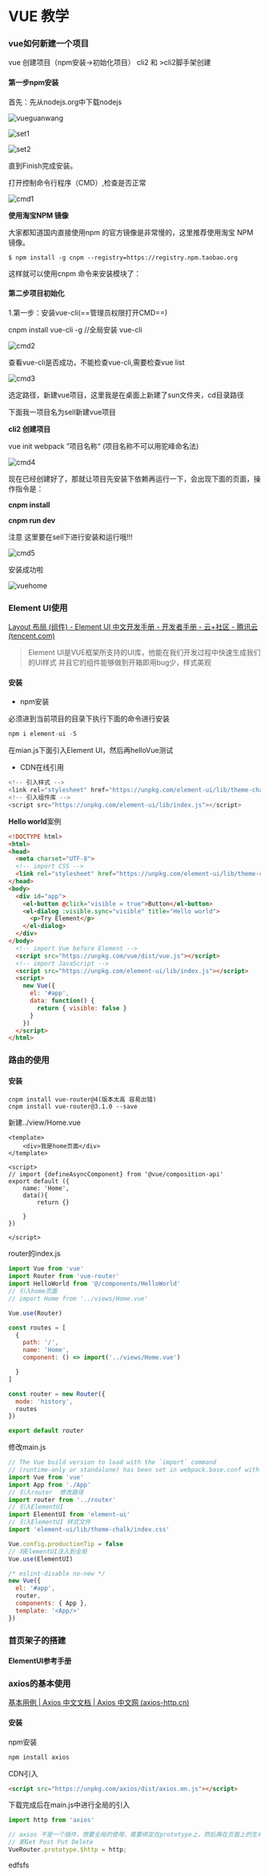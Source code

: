 # VUE 教学



### vue如何新建一个项目

vue 创建项目（npm安装→初始化项目）
cli2 和 >cli2脚手架创建

#### 第一步npm安装

首先：先从nodejs.org中下载nodejs

![vueguanwang](img/vueguanwang.jpg)

![set1](img/set1.jpg)

![set2](img/set2.jpg)

直到Finish完成安装。

打开控制命令行程序（CMD）,检查是否正常

![cmd1](img/cmd1.jpg)

**使用淘宝NPM 镜像**

大家都知道国内直接使用npm 的官方镜像是非常慢的，这里推荐使用淘宝 NPM 镜像。

`$ npm install -g cnpm --registry=https://registry.npm.taobao.org`

这样就可以使用cnpm 命令来安装模块了：

#### 第二步项目初始化

1.第一步：安装vue-cli(==管理员权限打开CMD==)

cnpm install vue-cli -g   //全局安装 vue-cli

![cmd2](img/cmd2.jpg)

查看vue-cli是否成功，不能检查vue-cli,需要检查vue list

![cmd3](img/cmd3.jpg)



选定路径，新建vue项目，这里我是在桌面上新建了sun文件夹，cd目录路径

下面我一项目名为sell新建vue项目

**cli2 创建项目** 

vue init webpack ”项目名称“ (项目名称不可以用驼峰命名法)

![cmd4](img/cmd4.jpg)

现在已经创建好了，那就让项目先安装下依赖再运行一下，会出现下面的页面，操作指令是：

**cnpm install**

**cnpm run dev**

注意 这里要在sell下进行安装和运行哦!!!

![cmd5](img/cmd5.jpg)



安装成功啦

![vuehome](img/vuehome.jpg)

### Element UI使用

[Layout 布局 (组件) - Element UI 中文开发手册 - 开发者手册 - 云+社区 - 腾讯云 (tencent.com)](https://cloud.tencent.com/developer/section/1489863)

> Element UI是VUE框架所支持的UI库，他能在我们开发过程中快速生成我们的UI样式
> 并且它的组件能够做到开箱即用bug少，样式美观

#### 安装

* npm安装

必须进到当前项目的目录下执行下面的命令进行安装

~~~javascript
npm i element-ui -S
~~~

在mian.js下面引入Element UI，然后再helloVue测试

* CDN在线引用

~~~javascript
<!-- 引入样式 -->
<link rel="stylesheet" href="https://unpkg.com/element-ui/lib/theme-chalk/index.css">
<!-- 引入组件库 -->
<script src="https://unpkg.com/element-ui/lib/index.js"></script>
~~~

**Hello world**案例

```html
<!DOCTYPE html>
<html>
<head>
  <meta charset="UTF-8">
  <!-- import CSS -->
  <link rel="stylesheet" href="https://unpkg.com/element-ui/lib/theme-chalk/index.css">
</head>
<body>
  <div id="app">
    <el-button @click="visible = true">Button</el-button>
    <el-dialog :visible.sync="visible" title="Hello world">
      <p>Try Element</p>
    </el-dialog>
  </div>
</body>
  <!-- import Vue before Element -->
  <script src="https://unpkg.com/vue/dist/vue.js"></script>
  <!-- import JavaScript -->
  <script src="https://unpkg.com/element-ui/lib/index.js"></script>
  <script>
    new Vue({
      el: '#app',
      data: function() {
        return { visible: false }
      }
    })
  </script>
</html>
```

### 路由的使用

#### 安装

~~~vue
cnpm install vue-router@4(版本太高 容易出错)
cnpm install vue-router@3.1.0 --save
~~~

新建../view/Home.vue

~~~vue
<template>
    <div>我是home页面</div>
</template>

<script>
// import {defineAsyncComponent} from '@vue/composition-api'
export default ({
    name: 'Home',
    data(){
        return {}

    }
})

</script>
~~~

router的index.js

~~~javascript
import Vue from 'vue'
import Router from 'vue-router'
import HelloWorld from '@/components/HelloWorld'
// 引入home页面
// import Home from '../views/Home.vue'

Vue.use(Router)

const routes = [
  {
    path: '/',
    name: 'Home',
    component: () => import('../views/Home.vue')

  }
]

const router = new Router({
  mode: 'history',
  routes
})

export default router

~~~

修改main.js

~~~javascript
// The Vue build version to load with the `import` command
// (runtime-only or standalone) has been set in webpack.base.conf with an alias.
import Vue from 'vue'
import App from './App'
// 引入router  修改路径
import router from '../router'
// 引入ElementUI
import ElementUI from 'element-ui'
// 引入ElementUI 样式文件
import 'element-ui/lib/theme-chalk/index.css'

Vue.config.productionTip = false
// 将ElementUI注入到全局
Vue.use(ElementUI)

/* eslint-disable no-new */
new Vue({
  el: '#app',
  router,
  components: { App },
  template: '<App/>'
})

~~~





### 首页架子的搭建

#### ElementUI参考手册





### axios的基本使用

[基本用例 | Axios 中文文档 | Axios 中文网 (axios-http.cn)](https://www.axios-http.cn/docs/example)

#### 安装

npm安装

~~~sh
npm install axios
~~~

CDN引入

~~~html
<script src="https://unpkg.com/axios/dist/axios.mn.js"></script>
~~~

下载完成后在main.js中进行全局的引入

~~~javascript
import http from 'axios'

// axios 不是一个插件，想要全局的使用，需要绑定在prototype上，然后再在页面上的生命周期中可以使用
// 即Get Post Put Delete
VueRouter.prototype.$http = http;
~~~





edfsfs




